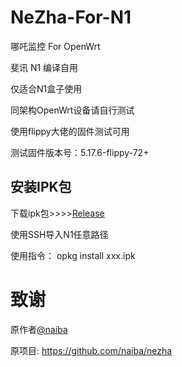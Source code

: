 # NeZha-For-N1
哪吒监控 For OpenWrt 

斐讯 N1 编译自用

仅适合N1盒子使用

同架构OpenWrt设备请自行测试

使用flippy大佬的固件测试可用

测试固件版本号：5.17.6-flippy-72+
## 安装IPK包
下载ipk包>>>>[Release](https://github.com/Han-GK/NeZha-For-N1/releases/tag/IPK)

使用SSH导入N1任意路径

使用指令： opkg install xxx.ipk
# 致谢
原作者[@naiba](https://github.com/naiba)

原项目: https://github.com/naiba/nezha
